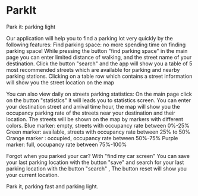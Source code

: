 # ParkIt
Park it: parking light

Our application will help you to find a parking lot very quickly by the following features:
Find parking space: no more spending time on finding parking space!
While pressing the button "find parking space" in the main page you can enter limited distance of walking, and the street name of your destination. Click the button "search" and the app will show you a table of 5 most recommended streets which are available for parking and nearby parking stations. Clicking on a table row which contains a street information will show you the street location on the map

You can also view daily on streets parking statistics:
On the main page click on the button "statistics" it will leads you to statistics screen. You can enter your destination street and arrival time hour, the map will show you the occupancy parking rate of the streets near your destination and their location. The streets will be shown on the map by markers with different colors.
Blue marker: empty, streets with occupancy rate between 0%-25%
Green marker: available, streets with occupancy rate between 25% to 50%
Orange marker : occupied, occupancy rate between 50%-75%
Purple marker: full, occupancy rate between 75%-100%

Forgot when you parked your car?
With "find my car screen"
You can save your last parking location with the button "save" and search for your last parking location with the button "search" ,
The button reset will show you your current location.

Park it, parking fast and parking light.
